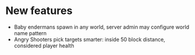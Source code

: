 # New features
* Baby endermans spawn in any world, server admin may configure world name pattern
* Angry Shooters pick targets smarter: inside 50 block distance, considered player health